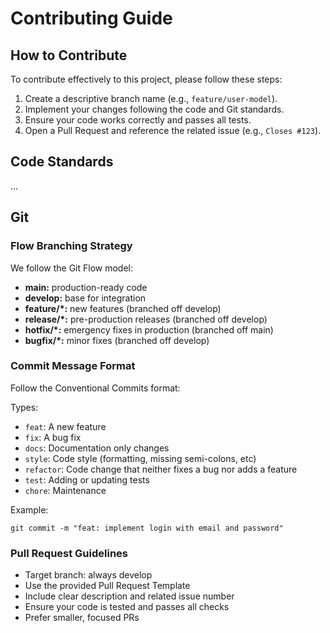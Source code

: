 # Contributing Guide

## How to Contribute

To contribute effectively to this project, please follow these steps:

1. Create a descriptive branch name (e.g., `feature/user-model`).
2. Implement your changes following the code and Git standards.
3. Ensure your code works correctly and passes all tests.
4. Open a Pull Request and reference the related issue (e.g., `Closes #123`).

## Code Standards

...

## Git

### Flow Branching Strategy

We follow the Git Flow model:

- **main:** production-ready code
- **develop:** base for integration
- **feature/\*:** new features (branched off develop)
- **release/\*:** pre-production releases (branched off develop)
- **hotfix/\*:** emergency fixes in production (branched off main)
- **bugfix/\*:** minor fixes (branched off develop)

### Commit Message Format

Follow the Conventional Commits format:

Types:

- `feat`: A new feature
- `fix`: A bug fix
- `docs`: Documentation only changes
- `style`: Code style (formatting, missing semi-colons, etc)
- `refactor`: Code change that neither fixes a bug nor adds a feature
- `test`: Adding or updating tests
- `chore`: Maintenance

Example:

```
git commit -m "feat: implement login with email and password"
```

### Pull Request Guidelines

- Target branch: always develop
- Use the provided Pull Request Template
- Include clear description and related issue number
- Ensure your code is tested and passes all checks
- Prefer smaller, focused PRs
